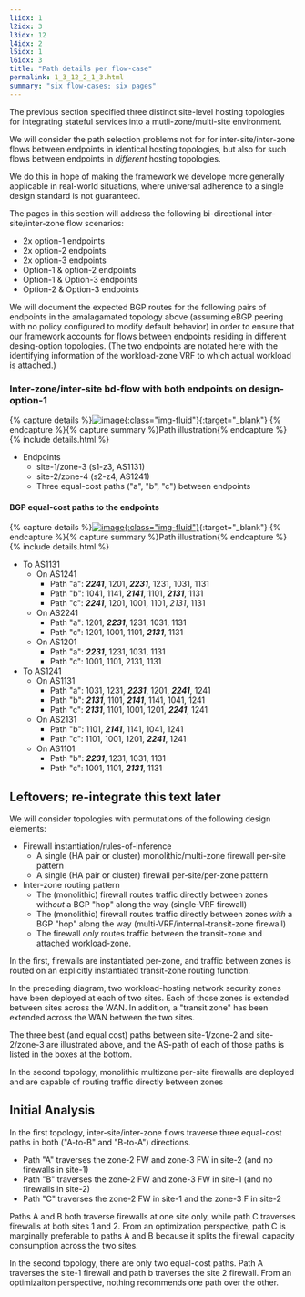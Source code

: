 ```yaml
---
l1idx: 1
l2idx: 3
l3idx: 12
l4idx: 2
l5idx: 1
l6idx: 3
title: "Path details per flow-case"
permalink: 1_3_12_2_1_3.html
summary: "six flow-cases; six pages"
---
```


The previous section specified three distinct site-level hosting topologies for integrating stateful services into a mutli-zone/multi-site environment.

We will consider the path selection problems not for for inter-site/inter-zone flows between endpoints in identical hosting topologies, but also for such flows between endpoints in *different* hosting topologies.

We do this in hope of making the framework we develope more generally applicable in real-world situations, where universal adherence to a single design standard is not guaranteed.

The pages in this section will address the following bi-directional inter-site/inter-zone flow scenarios:
- 2x option-1 endpoints
- 2x option-2 endpoints
- 2x option-3 endpoints
- Option-1 & option-2 endpoints
- Option-1 & Option-3 endpoints
- Option-2 & Option-3 endpoints

We will document the expected BGP routes for the following pairs of endpoints in the amalagamated topology above (assuming eBGP peering with no policy configured to modify default behavior) in order to ensure that our framework accounts for flows between endpoints residing in different desing-option topologies.  (The two endpoints are notated here with the identifying information of the workload-zone VRF to which actual workload is attached.)

### Inter-zone/inter-site bd-flow with both endpoints on design-option-1

{% capture details %}[![image](./framework-algo-2-e-case1.drawio.svg){:class="img-fluid"}](./pages/1/3(ecmp-symmetric)/framework-algo-2-e-case1.drawio.svg){:target="_blank"}
{% endcapture %}{% capture summary %}Path illustration{% endcapture %}{% include details.html %}

- Endpoints 
  - site-1/zone-3 (s1-z3, AS1131)
  - site-2/zone-4 (s2-z4, AS1241)
  - Three equal-cost paths ("a", "b", "c") between endpoints

#### BGP equal-cost paths to the endpoints

{% capture details %}[![image](./framework-algo-2-e-case1.drawio.svg){:class="img-fluid"}](./pages/1/3(ecmp-symmetric)/framework-algo-2-e-case1.drawio.svg){:target="_blank"}
{% endcapture %}{% capture summary %}Path illustration{% endcapture %}{% include details.html %}

- To AS1131
  - On AS1241
    - Path "a": ***2241***, 1201, ***2231***, 1231, 1031, 1131
    - Path "b": 1041, 1141, ***2141***, 1101, ***2131***, 1131
    - Path "c": ***2241***, 1201, 1001, 1101, *2131*, 1131
  - On AS2241
    - Path "a": 1201, ***2231***, 1231, 1031, 1131
    - Path "c": 1201, 1001, 1101, ***2131***, 1131
  - On AS1201
    - Path "a": ***2231***, 1231, 1031, 1131
    - Path "c": 1001, 1101, 2131, 1131
- To AS1241
  - On AS1131
    - Path "a": 1031, 1231, ***2231***, 1201, ***2241***, 1241
    - Path "b": ***2131***, 1101, ***2141***, 1141, 1041, 1241
    - Path "c": ***2131***, 1101, 1001, 1201, ***2241***, 1241
  - On AS2131
    - Path "b": 1101, ***2141***, 1141, 1041, 1241
    - Path "c": 1101, 1001, 1201, ***2241***, 1241
  - On AS1101
    - Path "b": ***2231***, 1231, 1031, 1131
    - Path "c": 1001, 1101, ***2131***, 1131

## Leftovers; re-integrate this text later
We will consider topologies with permutations of the following design elements:
- Firewall instantiation/rules-of-inference
  - A single (HA pair or cluster) monolithic/multi-zone firewall per-site pattern
  - A single (HA pair or cluster) firewall per-site/per-zone pattern
- Inter-zone routing pattern
  - The (monolithic) firewall routes traffic directly between zones with*out* a BGP "hop" along the way  (single-VRF firewall)
  - The (monolithic) firewall routes traffic directly between zones *with* a BGP "hop" along the way (multi-VRF/internal-transit-zone firewall)
  - The firewall *only* routes traffic between the transit-zone and attached workload-zone.

In the first, firewalls are instantiated per-zone, and traffic between zones is routed on an explicitly instantiated transit-zone routing function.

In the preceding diagram, two workload-hosting network security zones have been deployed at each of two sites.  Each of those zones is extended between sites across the WAN.  In addition, a "transit zone" has been extended across the WAN between the two sites.

The three best (and equal cost) paths between site-1/zone-2 and site-2/zone-3 are illustrated above, and the AS-path of each of those paths is listed in the boxes at the bottom.

In the second topology, monolithic multizone per-site firewalls are deployed and are capable of routing traffic directly between zones 

## Initial Analysis

In the first topology, inter-site/inter-zone flows traverse three equal-cost paths in both ("A-to-B" and "B-to-A") directions.
- Path "A" traverses the zone-2 FW and zone-3 FW in site-2  (and no firewalls in site-1)
- Path "B" traverses the zone-2 FW and zone-3 FW in site-1  (and no firewalls in site-2)
- Path "C" traverses the zone-2 FW in site-1 and the zone-3 F in site-2

Paths A and B both traverse firewalls at one site only, while path C traverses firewalls at both sites 1 and 2.  From an optimization perspective, path C is marginally preferable to paths A and B because it splits the firewall capacity consumption across the two sites.

In the second topology, there are only two equal-cost paths.  Path A traverses the site-1 firewall and path b traverses the site 2 firewall.  From an optimizaiton perspective, nothing recommends one path over the other.
